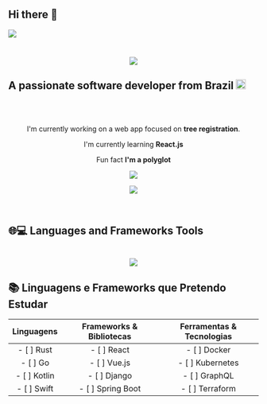 ## Hi there 👋

<!--
**maraiii/maraiii** is a ✨ _special_ ✨ repository because its `README.md` (this file) appears on your GitHub profile.

Here are some ideas to get you started:

- 🔭 I’m currently working on ...
- 🌱 I’m currently learning ...
- 👯 I’m looking to collaborate on ...
- 🤔 I’m looking for help with ...
- 💬 Ask me about ...
- 📫 How to reach me: ...
- 😄 Pronouns: ...
- ⚡ Fun fact: ...
-->
<img align="center" src="https://visitor-badge.laobi.icu/badge?page_id=maraiii.maraiii"/>

<h1 align="center">
<img src="[https://readme-typing-svg.demolab.com/?lines=A+wizard+is+never+late%2C+nor+is+he+early;&lines=he+arrives+precisely+when+he+means+to&center=true&size=30&color=FFFFFF&v=1]"/>







<br/>

## A passionate software developer from Brazil <img src="https://upload.wikimedia.org/wikipedia/commons/0/05/Flag_of_Brazil.svg" alt="Brazil Flag" width="20" height="20"/>
<br/> 



<br/>
<div align="center">

I'm currently working on a web app focused on **tree registration**. 

I'm currently learning **React.js** 

Fun fact **I'm a polyglot**

</div>

<div align="center">
<a href="mariaeduantunes200281@gmail.com">
<img src="https://img.shields.io/badge/Gmail-D14836?style=for-the-badge&logo=gmail&logoColor=white"/>

<a href="https://in.linkedin.com/in/maria-eduarda-antunes-73a416223"></a>
<img src="https://img.shields.io/badge/LinkedIn-0077B5?style=for-the-badge&logo=linkedin&logoColor=white" />

</div>
<br/>

## 🌐💻 Languages and Frameworks Tools

<br/>
<div align="center">
<a href="https://skillicons.dev">
    <img src="https://skillicons.dev/icons?i=git,cs,dotnet,js,mysql,sass,tailwind,ts,react"/>
  </a>
</div>

## 📚 Linguagens e Frameworks que Pretendo Estudar

| Linguagens             | Frameworks & Bibliotecas | Ferramentas & Tecnologias |
|:-----------------------:|:------------------------:|:-------------------------:|
| - [ ] Rust              | - [ ] React              | - [ ] Docker              |
| - [ ] Go                | - [ ] Vue.js             | - [ ] Kubernetes          |
| - [ ] Kotlin            | - [ ] Django             | - [ ] GraphQL            |
| - [ ] Swift             | - [ ] Spring Boot        | - [ ] Terraform           |
<!--
<div align="center">
<h2>My Contributions</h2>
<img alt="snake eating" src="" />  
-->